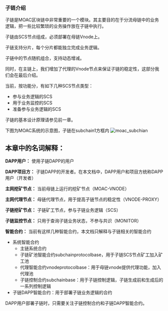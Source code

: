 
### 子链介绍

子链是MOAC区块链中非常重要的一个模块。其主要目的在于分流母链中的业务逻辑，把一些比较繁琐的业务操作放在子链中执行。

子链由SCS节点组成，必须部署在母链Vnode上。

子链支持分片，每个分片都能独立完成业务逻辑。

子链中的节点随机组合，支持动态增减。

同时，在主链上，我们增加了代理的Vnode节点来保证子链的稳定性，这部分我们会在最后介绍。

当前，按功能分，有如下几种SCS节点类型：
* 参与业务逻辑的SCS
* 用于业务监控的SCS
* 准备参与业务逻辑的SCS

子链的基本设计原理请参见前一章。

下图为MOAC系统的示意图，子链在subchain1方框内
![moac_subchian](image/moac_subchian.png)

## 本章中的名词解释：
**DAPP用户：** 使用子链DAPP的用户

**DAPP项目方：** 子链DAPP的开发者。在本文档中，DAPP用户和项目方统称DAPP用户（开发者）

**主网挖矿节点：** 当前母链上运行的挖矿节点（MOAC-VNODE）

**主网代理节点：** 母链代理节点，用于提高子链节点的稳定性（VNODE-PROXY）

**子链挖矿节点：** 子链矿工节点，参与子链业务逻辑（SCS）

**子链监控节点：** 只用于查询子链业务状态，不参与共识（MONITOR）

**智能合约：** 当前有这样几种智能合约，本文档只解释与子链相关的智能合约
* 系统智能合约
    * 主链系统合约
    * 子链矿池智能合约subchainprotocolbase，用于子链SCS节点矿工加入矿工池
    * 代理智能合约vnodeprotocolbase：用于母链vnode提供代理功能，加入代理池
    * 子链控制合约subchainbase：用于子链控制逻辑，子链生成前和生成后的一系列控制逻辑
* 子链DAPP智能合约：用于部署子链业务逻辑的合约

DAPP用户部署子链时，只需要关注子链控制合约和子链DAPP智能合约。
